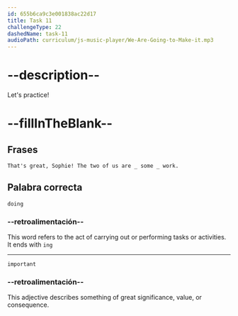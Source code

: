 ```yaml
---
id: 655b6ca9c3e001838ac22d17
title: Task 11
challengeType: 22
dashedName: task-11
audioPath: curriculum/js-music-player/We-Are-Going-to-Make-it.mp3
---
```


<!--
AUDIO REFERENCE:
James: That's great, Sophie! The two of us are _ some _ work.
-->

# --description--

Let's practice!

# --fillInTheBlank--

## Frases

`That's great, Sophie! The two of us are _ some _ work.`

## Palabra correcta

`doing`

### --retroalimentación--

This word refers to the act of carrying out or performing tasks or activities. It ends with `ing`

---

`important`

### --retroalimentación--

This adjective describes something of great significance, value, or consequence.
